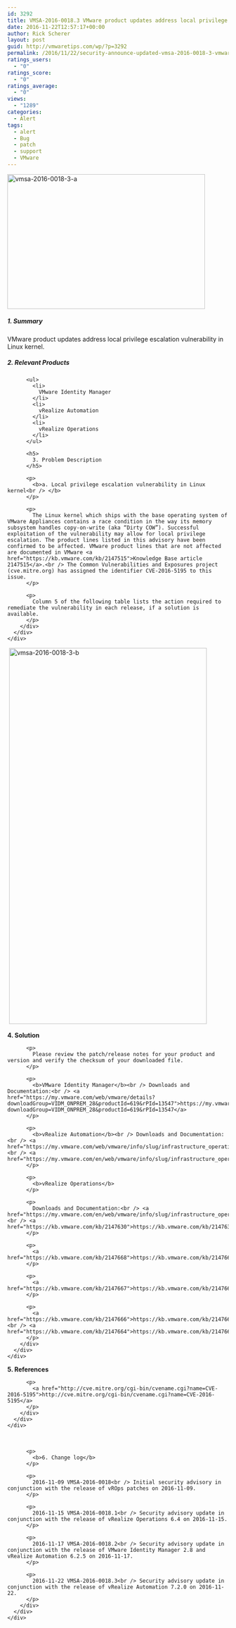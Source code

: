 ```yaml
---
id: 3292
title: VMSA-2016-0018.3 VMware product updates address local privilege escalation vulnerability in Linux kernel
date: 2016-11-22T12:57:17+00:00
author: Rick Scherer
layout: post
guid: http://vmwaretips.com/wp/?p=3292
permalink: /2016/11/22/security-announce-updated-vmsa-2016-0018-3-vmware-product-updates-address-local-privilege-escalation-vulnerability-in-linux-kernel/
ratings_users:
  - "0"
ratings_score:
  - "0"
ratings_average:
  - "0"
views:
  - "1289"
categories:
  - Alert
tags:
  - alert
  - Bug
  - patch
  - support
  - VMware
---
```

[<img class="alignnone wp-image-3316" src="http://vmwaretips.com/wp/wp-content/uploads/2016/11/vmsa-2016-0018-3-a.jpg" alt="vmsa-2016-0018-3-a" width="450" height="306" srcset="http://vmwaretips.com/wp/wp-content/uploads/2016/11/vmsa-2016-0018-3-a.jpg 559w, http://vmwaretips.com/wp/wp-content/uploads/2016/11/vmsa-2016-0018-3-a-300x204.jpg 300w" sizes="(max-width: 450px) 100vw, 450px" />](http://vmwaretips.com/wp/wp-content/uploads/2016/11/vmsa-2016-0018-3-a.jpg)
  
<!--more-->

##### 1. Summary

VMware product updates address local privilege escalation vulnerability in Linux kernel.

<div class="paragraphText parbase section">
  <div class="section-custom ">
    <div class="container-fluid">
      <div class="row">
        <div class="col-md-12">
          <h5>
            2. Relevant Products
          </h5>
          
          <ul>
            <li>
              VMware Identity Manager
            </li>
            <li>
              vRealize Automation
            </li>
            <li>
              vRealize Operations
            </li>
          </ul>
          
          <h5>
            3. Problem Description
          </h5>
          
          <p>
            <b>a. Local privilege escalation vulnerability in Linux kernel<br /> </b>
          </p>
          
          <p>
            The Linux kernel which ships with the base operating system of VMware Appliances contains a race condition in the way its memory subsystem handles copy-on-write (aka “Dirty COW”). Successful exploitation of the vulnerability may allow for local privilege escalation. The product lines listed in this advisory have been confirmed to be affected. VMware product lines that are not affected are documented in VMware <a href="https://kb.vmware.com/kb/2147515">Knowledge Base article 2147515</a>.<br /> The Common Vulnerabilities and Exposures project (cve.mitre.org) has assigned the identifier CVE-2016-5195 to this issue.
          </p>
          
          <p>
            Column 5 of the following table lists the action required to remediate the vulnerability in each release, if a solution is available.
          </p>
        </div>
      </div>
    </div>
  </div>
</div>

<div class="comparisonTable section">
   <a href="http://vmwaretips.com/wp/wp-content/uploads/2016/11/vmsa-2016-0018-3-b.jpg"><img class="alignnone wp-image-3317" src="http://vmwaretips.com/wp/wp-content/uploads/2016/11/vmsa-2016-0018-3-b.jpg" alt="vmsa-2016-0018-3-b" width="450" height="854" srcset="http://vmwaretips.com/wp/wp-content/uploads/2016/11/vmsa-2016-0018-3-b.jpg 556w, http://vmwaretips.com/wp/wp-content/uploads/2016/11/vmsa-2016-0018-3-b-158x300.jpg 158w, http://vmwaretips.com/wp/wp-content/uploads/2016/11/vmsa-2016-0018-3-b-540x1024.jpg 540w" sizes="(max-width: 450px) 100vw, 450px" /></a>
</div>

<div class="paragraphText parbase section">
  <div class="section-custom ">
    <div class="container-fluid">
      <div class="row">
        <div class="col-md-12">
          <p>
            <b>4. Solution</b>
          </p>
          
          <p>
            Please review the patch/release notes for your product and version and verify the checksum of your downloaded file.
          </p>
          
          <p>
            <b>VMware Identity Manager</b><br /> Downloads and Documentation:<br /> <a href="https://my.vmware.com/web/vmware/details?downloadGroup=VIDM_ONPREM_28&productId=619&rPId=13547">https://my.vmware.com/web/vmware/details?downloadGroup=VIDM_ONPREM_28&productId=619&rPId=13547</a>
          </p>
          
          <p>
            <b>vRealize Automation</b><br /> Downloads and Documentation:<br /> <a href="https://my.vmware.com/web/vmware/info/slug/infrastructure_operations_management/vmware_vrealize_automation/6_2">https://my.vmware.com/web/vmware/info/slug/infrastructure_operations_management/vmware_vrealize_automation/6_2</a><br /> <a href="https://my.vmware.com/en/web/vmware/info/slug/infrastructure_operations_management/vmware_vrealize_automation/7_2">https://my.vmware.com/en/web/vmware/info/slug/infrastructure_operations_management/vmware_vrealize_automation/7_2</a>
          </p>
          
          <p>
            <b>vRealize Operations</b>
          </p>
          
          <p>
            Downloads and Documentation:<br /> <a href="https://my.vmware.com/en/web/vmware/info/slug/infrastructure_operations_management/vmware_vrealize_operations/6_4">https://my.vmware.com/en/web/vmware/info/slug/infrastructure_operations_management/vmware_vrealize_operations/6_4</a><br /> <a href="https://kb.vmware.com/kb/2147630">https://kb.vmware.com/kb/2147630</a>
          </p>
          
          <p>
            <a href="https://kb.vmware.com/kb/2147668">https://kb.vmware.com/kb/2147668</a>
          </p>
          
          <p>
            <a href="https://kb.vmware.com/kb/2147667">https://kb.vmware.com/kb/2147667</a>
          </p>
          
          <p>
            <a href="https://kb.vmware.com/kb/2147666">https://kb.vmware.com/kb/2147666</a><br /> <a href="https://kb.vmware.com/kb/2147664">https://kb.vmware.com/kb/2147664</a>
          </p>
        </div>
      </div>
    </div>
  </div>
</div>

<div class="paragraphText parbase section">
  <div class="section-custom ">
    <div class="container-fluid">
      <div class="row">
        <div class="col-md-12">
          <p>
            <b>5. References</b>
          </p>
          
          <p>
            <a href="http://cve.mitre.org/cgi-bin/cvename.cgi?name=CVE-2016-5195">http://cve.mitre.org/cgi-bin/cvename.cgi?name=CVE-2016-5195</a>
          </p>
        </div>
      </div>
    </div>
  </div>
</div>

<div class="paragraphText parbase section">
  <div class="section-custom ">
    <div class="container-fluid">
      <div class="row">
        <div class="col-md-12">
          <p>
            &nbsp;
          </p>
          
          <p>
            <b>6. Change log</b>
          </p>
          
          <p>
            2016-11-09 VMSA-2016-0018<br /> Initial security advisory in conjunction with the release of vROps patches on 2016-11-09.
          </p>
          
          <p>
            2016-11-15 VMSA-2016-0018.1<br /> Security advisory update in conjunction with the release of vRealize Operations 6.4 on 2016-11-15.
          </p>
          
          <p>
            2016-11-17 VMSA-2016-0018.2<br /> Security advisory update in conjunction with the release of VMware Identity Manager 2.8 and vRealize Automation 6.2.5 on 2016-11-17.
          </p>
          
          <p>
            2016-11-22 VMSA-2016-0018.3<br /> Security advisory update in conjunction with the release of vRealize Automation 7.2.0 on 2016-11-22.
          </p>
        </div>
      </div>
    </div>
  </div>
</div>